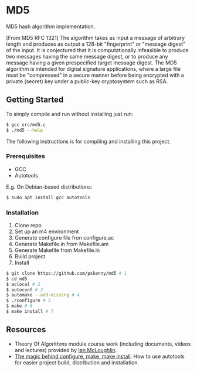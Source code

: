 # MD5
MD5 hash algorithm implementation.

[From MD5 RFC 1321]
The  algorithm takes as input a message of arbitrary length and produces as output a 128-bit "fingerprint" or "message digest" of the input. It is conjectured that it is computationally infeasible to produce two messages having the same message digest, or to produce any message having a given prespecified target message digest. The MD5 algorithm is intended for digital signature applications, where a large file must be "compressed" in a secure manner before being encrypted with a private (secret) key under a public-key cryptosystem such as RSA.

## Getting Started

To simply compile and run without installing just run:

```bash
$ gcc src/md5.c
$ ./md5 --help
```

The following instructions is for compiling and installing this project.

### Prerequisites

- GCC
- Autotools

E.g. On Debian-based distributions:

```bash
$ sudo apt install gcc autotools
```

### Installation

1. Clone repo
2. Set up an m4 environment
3. Generate configure file fron configure.ac
4. Generate Makefile.in from Makefile.am
5. Generate Makefile from Makefile.in
6. Build project
7. Install

```bash
$ git clone https://github.com/pskenny/md5 # 1
$ cd md5
$ aclocal # 2
$ autoconf # 3
$ automake --add-missing # 4
$ ./configure # 5
$ make # 6
$ make install # 7
```

## Resources

- Theory Of Algorithms module course work (including documents, videos and lectures) provided by [Ian McLoughlin](https://github.com/ianmcloughlin/).
- [The magic behind configure, make, make install](https://thoughtbot.com/blog/the-magic-behind-configure-make-make-install). How to use autotools for easier project build, distribution and installation.
